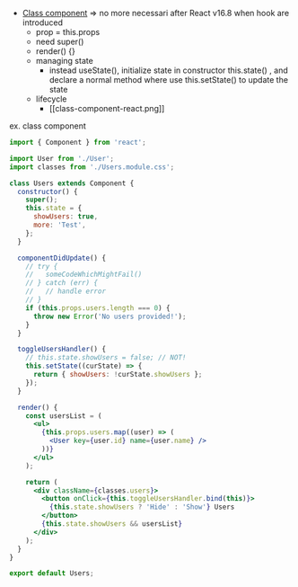 - [Class component](https://react.dev/reference/react/Component) => no more necessari after React v16.8 when hook are introduced
	- prop = this.props
	- need super()
	- render() {}
	- managing state
		- instead useState(), initialize state in constructor this.state() , and declare a normal method where use this.setState() to update the state
	- lifecycle
		- [[class-component-react.png]]

ex. class component
```jsx
import { Component } from 'react';

import User from './User';
import classes from './Users.module.css';

class Users extends Component {
  constructor() {
    super();
    this.state = {
      showUsers: true,
      more: 'Test',
    };
  }

  componentDidUpdate() {
    // try {
    //   someCodeWhichMightFail()
    // } catch (err) {
    //   // handle error
    // }
    if (this.props.users.length === 0) {
      throw new Error('No users provided!');
    }
  }

  toggleUsersHandler() {
    // this.state.showUsers = false; // NOT!
    this.setState((curState) => {
      return { showUsers: !curState.showUsers };
    });
  }

  render() {
    const usersList = (
      <ul>
        {this.props.users.map((user) => (
          <User key={user.id} name={user.name} />
        ))}
      </ul>
    );

    return (
      <div className={classes.users}>
        <button onClick={this.toggleUsersHandler.bind(this)}>
          {this.state.showUsers ? 'Hide' : 'Show'} Users
        </button>
        {this.state.showUsers && usersList}
      </div>
    );
  }
}

export default Users;
```
